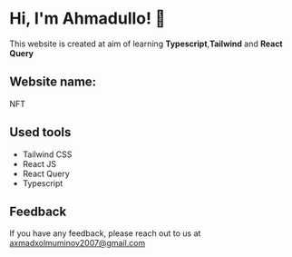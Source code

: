 # Hi, I'm Ahmadullo! 👋

This website is created at aim of learning **Typescript**,**Tailwind** and **React Query**

## Website name:
NFT

## Used tools

- Tailwind CSS
- React JS
- React Query
- Typescript

## Feedback

If you have any feedback, please reach out to us at axmadxolmuminov2007@gmail.com
